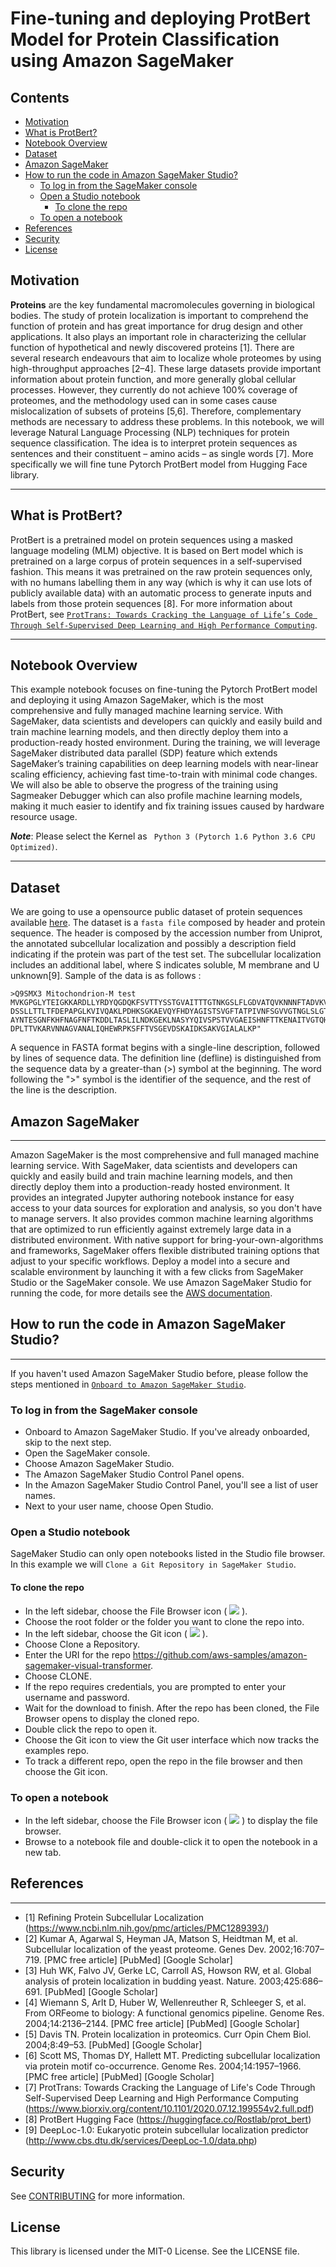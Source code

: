 # Fine-tuning and deploying ProtBert Model for Protein Classification using Amazon SageMaker
 ## Contents
  - [Motivation](#motivation)
  - [What is ProtBert?](#what-is-protbert)
  - [Notebook Overview](#notebook-overview)
  - [Dataset](#dataset)
  - [Amazon SageMaker](#-amazon-sagemaker)
  - [How to run the code in Amazon SageMaker Studio?](#-how-to-run-the-code-in-amazon-sagemaker-studio)
    - [To log in from the SageMaker console](#to-log-in-from-the-sagemaker-console)
    - [Open a Studio notebook](#open-a-studio-notebook)
      - [To clone the repo](#to-clone-the-repo)
    - [To open a notebook](#to-open-a-notebook)
  - [References](#-references)
  - [Security](#security)
  - [License](#license)

## Motivation
**Proteins** are the key fundamental macromolecules governing in biological bodies. The study of protein localization is important to comprehend the function of protein and has great importance for drug design and other applications. It also plays an important role in characterizing the cellular function of hypothetical and newly discovered proteins [1]. There are several research endeavours that aim to localize whole proteomes by using high-throughput approaches [2–4]. These large datasets provide important information about protein function, and more generally global cellular processes. However, they currently do not achieve 100% coverage of proteomes, and the methodology used can in some cases cause mislocalization of subsets of proteins [5,6]. Therefore, complementary methods are necessary to address these problems. In this notebook, we will leverage Natural Language Processing (NLP) techniques for protein sequence classification. The idea is to interpret protein sequences as sentences and their constituent – amino acids –
as single words [7]. More specifically we will fine tune Pytorch ProtBert model from Hugging Face library.

---
## What is ProtBert?
ProtBert is a pretrained model on protein sequences using a masked language modeling (MLM) objective. It is based on Bert model which is pretrained on a large corpus of protein sequences in a self-supervised fashion. This means it was pretrained on the raw protein sequences only, with no humans labelling them in any way (which is why it can use lots of publicly available data) with an automatic process to generate inputs and labels from those protein sequences [8]. For more information about ProtBert, see [`ProtTrans: Towards Cracking the Language of Life’s Code Through Self-Supervised Deep Learning and High Performance Computing`](https://www.biorxiv.org/content/10.1101/2020.07.12.199554v2.full).

---
## Notebook Overview
This example notebook focuses on fine-tuning the Pytorch ProtBert model and deploying it using Amazon SageMaker, which is the most comprehensive and fully managed machine learning service. With SageMaker, data scientists and developers can quickly and easily build and train machine learning models, and then directly deploy them into a production-ready hosted environment. 
During the training, we will leverage SageMaker distributed data parallel (SDP) feature which extends SageMaker’s training capabilities on deep learning models with near-linear scaling efficiency, achieving fast time-to-train with minimal code changes. We will also be able to observe the progress of the training using Sagmeaker Debugger which can also profile machine learning models, making it much easier to identify and fix training issues caused by hardware resource usage.

_**Note**_: Please select the Kernel as ` Python 3 (Pytorch 1.6 Python 3.6 CPU Optimized)`.

---
## Dataset
We are going to use a opensource public dataset of protein sequences available [here](http://www.cbs.dtu.dk/services/DeepLoc-1.0/data.php). The dataset is a `fasta file` composed by header and protein sequence. The header is composed by the accession number from Uniprot, the annotated subcellular localization and possibly a description field indicating if the protein was part of the test set. The subcellular localization includes an additional label, where S indicates soluble, M membrane and U unknown[9].
Sample of the data is as follows :
```
>Q9SMX3 Mitochondrion-M test
MVKGPGLYTEIGKKARDLLYRDYQGDQKFSVTTYSSTGVAITTTGTNKGSLFLGDVATQVKNNNFTADVKVST
DSSLLTTLTFDEPAPGLKVIVQAKLPDHKSGKAEVQYFHDYAGISTSVGFTATPIVNFSGVVGTNGLSLGTDV
AYNTESGNFKHFNAGFNFTKDDLTASLILNDKGEKLNASYYQIVSPSTVVGAEISHNFTTKENAITVGTQHAL>
DPLTTVKARVNNAGVANALIQHEWRPKSFFTVSGEVDSKAIDKSAKVGIALALKP"
```
A sequence in FASTA format begins with a single-line description, followed by lines of sequence data. The definition line (defline) is distinguished from the sequence data by a greater-than (>) symbol at the beginning. The word following the ">" symbol is the identifier of the sequence, and the rest of the line is the description.

## Amazon SageMaker
----
Amazon SageMaker is the most comprehensive and full managed machine learning service. With SageMaker, data scientists and developers can quickly and easily build and train machine learning models, and then directly deploy them into a production-ready hosted environment. It provides an integrated Jupyter authoring notebook instance for easy access to your data sources for exploration and analysis, so you don't have to manage servers. It also provides common machine learning algorithms that are optimized to run efficiently against extremely large data in a distributed environment. With native support for bring-your-own-algorithms and frameworks, SageMaker offers flexible distributed training options that adjust to your specific workflows. Deploy a model into a secure and scalable environment by launching it with a few clicks from SageMaker Studio or the SageMaker console.  We use Amazon SageMaker Studio for running the code, for more details see the [AWS documentation](https://docs.aws.amazon.com/sagemaker/latest/dg/studio.html).

## How to run the code in Amazon SageMaker Studio? 
----
If you haven't used Amazon SageMaker Studio before, please follow the steps mentioned in [`Onboard to Amazon SageMaker Studio`](https://docs.aws.amazon.com/sagemaker/latest/dg/gs-studio-onboard.html).

### To log in from the SageMaker console

- Onboard to Amazon SageMaker Studio. If you've already onboarded, skip to the next step.
- Open the SageMaker console.
- Choose Amazon SageMaker Studio.
- The Amazon SageMaker Studio Control Panel opens.
- In the Amazon SageMaker Studio Control Panel, you'll see a list of user names.
- Next to your user name, choose Open Studio.

### Open a Studio notebook
SageMaker Studio can only open notebooks listed in the Studio file browser. In this example we will `Clone a Git Repository in SageMaker Studio`.

#### To clone the repo

- In the left sidebar, choose the File Browser icon ( <img src='https://docs.aws.amazon.com/sagemaker/latest/dg/images/icons/File_browser_squid.png'> ).
- Choose the root folder or the folder you want to clone the repo into.
- In the left sidebar, choose the Git icon ( <img src='https://docs.aws.amazon.com/sagemaker/latest/dg/images/icons/Git_squid.png'>  ).
- Choose Clone a Repository.
- Enter the URI for the repo https://github.com/aws-samples/amazon-sagemaker-visual-transformer.
- Choose CLONE.
- If the repo requires credentials, you are prompted to enter your username and password.
- Wait for the download to finish. After the repo has been cloned, the File Browser opens to display the cloned repo.
- Double click the repo to open it.
- Choose the Git icon to view the Git user interface which now tracks the examples repo.
- To track a different repo, open the repo in the file browser and then choose the Git icon.

### To open a notebook

- In the left sidebar, choose the File Browser icon ( <img src='https://docs.aws.amazon.com/sagemaker/latest/dg/images/icons/File_browser_squid.png'> ) to display the file browser.
- Browse to a notebook file and double-click it to open the notebook in a new tab.

## References
----
- [1] Refining Protein Subcellular Localization (https://www.ncbi.nlm.nih.gov/pmc/articles/PMC1289393/)
- [2] Kumar A, Agarwal S, Heyman JA, Matson S, Heidtman M, et al. Subcellular localization of the yeast proteome. Genes Dev. 2002;16:707–719. [PMC free article] [PubMed] [Google Scholar]
- [3] Huh WK, Falvo JV, Gerke LC, Carroll AS, Howson RW, et al. Global analysis of protein localization in budding yeast. Nature. 2003;425:686–691. [PubMed] [Google Scholar]
- [4] Wiemann S, Arlt D, Huber W, Wellenreuther R, Schleeger S, et al. From ORFeome to biology: A functional genomics pipeline. Genome Res. 2004;14:2136–2144. [PMC free article] [PubMed] [Google Scholar]
- [5] Davis TN. Protein localization in proteomics. Curr Opin Chem Biol. 2004;8:49–53. [PubMed] [Google Scholar]
- [6] Scott MS, Thomas DY, Hallett MT. Predicting subcellular localization via protein motif co-occurrence. Genome Res. 2004;14:1957–1966. [PMC free article] [PubMed] [Google Scholar]
- [7] ProtTrans: Towards Cracking the Language of Life's Code Through Self-Supervised Deep Learning and High Performance Computing (https://www.biorxiv.org/content/10.1101/2020.07.12.199554v2.full.pdf)
- [8] ProtBert Hugging Face (https://huggingface.co/Rostlab/prot_bert)
- [9] DeepLoc-1.0: Eukaryotic protein subcellular localization predictor (http://www.cbs.dtu.dk/services/DeepLoc-1.0/data.php)

## Security

See [CONTRIBUTING](CONTRIBUTING.md#security-issue-notifications) for more information.

## License

This library is licensed under the MIT-0 License. See the LICENSE file.

